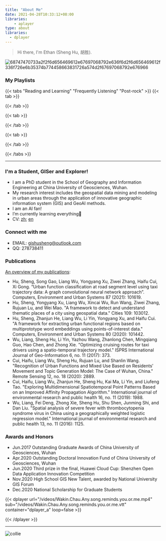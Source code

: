 ```yaml
---
title: "About Me"
date: 2021-04-28T10:33:12+08:00
libraries:
    - aplayer
type: about
libraries:
  - dplayer
---
```


> Hi there, I'm Ethan (Sheng Hu, 胡胜).

![68747470733a2f2f6d656469612e67697068792e636f6d2f6d656469612f336f726e6b35374b774458663831726a574d2f67697068792e676966](https://cdn.jsdelivr.net/gh/xunhs/image_host@master/PicX/68747470733a2f2f6d656469612e67697068792e636f6d2f6d656469612f336f726e6b35374b774458663831726a574d2f67697068792e676966.6g0wwy3z111c.gif)



### My Playlists

{{< tabs "Reading and Learning" "Frequently Listening" "Post-rock" >}}
  {{< tab >}}

<meting-js
	server="tencent"
	type="playlist"
	id="4279590427"
	preload="metadata">
</meting-js>

  {{< /tab >}}

  {{< tab >}}

<meting-js
	server="netease"
	type="playlist"
	id="3147191936"
	preload="none">
</meting-js>

  {{< /tab >}}

  {{< tab >}}

<meting-js
	server="netease"
	type="playlist"
	id="5478569673"
	preload="none">
</meting-js>

  {{< /tab >}}

{{< /tabs >}}



------------


### I'm a Student, GISer and Explorer!
- I am a PhD student in the School of Geography and Information Engineering at China University of Geosciences, Wuhan. 
- My research interest includes the geospatial data mining and modeling in urban areas through the application of innovative geographic information system (GIS) and GeoAI methods.
- I am an AI fan!
- I’m currently learning everything🤔 
- CV: [zh](https://cdn.jsdelivr.net/gh/xunhs-hosts/media@master/%E7%AE%80%E5%8E%86-%E4%B8%AD%E6%96%87-%E8%83%A1%E8%83%9C-912a7f-Ag.pdf); [en](https://cdn.jsdelivr.net/gh/xunhs-hosts/media@master/RESUME-Hu%20Sheng-cb5c36-Ag.pdf)

### Connect with me
- EMAIL: gishusheng@outlook.com
- QQ: 278738411


### Publications
[An overview of my publications](/publication/):
- Hu, Sheng, Song Gao, Liang Wu, Yongyang Xu, Ziwei Zhang, Haifu Cui, Xi Gong. “Urban function classification at road segment level using taxi trajectory data: A graph convolutional neural network approach”. Computers, Environment and Urban Systems 87 (2021): 101619.
- Hu, Sheng, Yongyang Xu, Liang Wu, Xincai Wu, Run Wang, Ziwei Zhang, Rujuan Lu, and Wei Mao. "A framework to detect and understand thematic places of a city using geospatial data." Cities 109: 103012.
-  Hu, Sheng, Zhanjun He, Liang Wu, Li Yin, Yongyang Xu, and Haifu Cui. "A framework for extracting urban functional regions based on multiprototype word embeddings using points-of-interest data." Computers, Environment and Urban Systems 80 (2020): 101442.
-  Wu, Liang, Sheng Hu, Li Yin, Yazhou Wang, Zhanlong Chen, Mingqiang Guo, Hao Chen, and Zhong Xie. "Optimizing cruising routes for taxi drivers using a spatio-temporal trajectory model." ISPRS International Journal of Geo-Information 6, no. 11 (2017): 373.
-  Cui, Haifu, Liang Wu, Sheng Hu, Rujuan Lu, and Shanlin Wang. "Recognition of Urban Functions and Mixed Use Based on Residents’ Movement and Topic Generation Model: The Case of Wuhan, China." Remote Sensing 12, no. 18 (2020): 2889.
-  Cui, Haifu, Liang Wu, Zhanjun He, Sheng Hu, Kai Ma, Li Yin, and Liufeng Tao. "Exploring Multidimensional Spatiotemporal Point Patterns Based on an Improved Affinity Propagation Algorithm." International journal of environmental research and public health 16, no. 11 (2019): 1988.
-  Wu, Liang, Fei Deng, Zhong Xie, Sheng Hu, Shu Shen, Junming Shi, and Dan Liu. "Spatial analysis of severe fever with thrombocytopenia syndrome virus in China using a geographically weighted logistic regression model." International journal of environmental research and public health 13, no. 11 (2016): 1125.

### Awards and Honors
- Jun.2017 Outstanding Graduate Awards of China University of Geosciences, Wuhan
- Apr.2020 Outstanding Doctoral Innovation Fund of China University of Geosciences, Wuhan
- Jun.2020 Third prize in the final, Huawei Cloud Cup: Shenzhen Open Data Application Innovation Competition
- Nov.2020 High School GIS New Talent, awarded by National University GIS Forum 
- Dec.2020 National Scholarship for Graduate Students 


{{< dplayer 
url="/videos/Wakin.Chau.Any.song.reminds.you.or.me.mp4" 
sub="/videos/Wakin.Chau.Any.song.reminds.you.or.me.vtt" 
container="dplayer_a" 
loop=false >}}
    <div id="dplayer_a"></div>
{{< /dplayer >}}

------------


![collie](https://cdn.jsdelivr.net/gh/xunhs/image_host@master/PicX/20210513152718.png)
